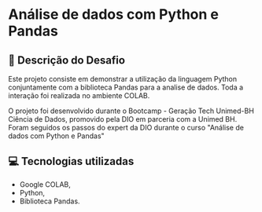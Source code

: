 # Análise de dados com Python e Pandas



## :bookmark_tabs: Descrição do Desafio

Este projeto consiste em demonstrar a utilização da linguagem Python conjuntamente com a biblioteca Pandas para a analise de dados. Toda a interação foi realizada no ambiente COLAB.

O projeto foi desenvolvido durante o Bootcamp - Geração Tech Unimed-BH Ciência de Dados, promovido pela DIO em parceria com a Unimed BH. Foram seguidos os passos do expert da DIO durante o curso "Análise de dados com Python e Pandas"

## :computer: Tecnologias utilizadas

- Google COLAB,
- Python,
- Biblioteca Pandas.
